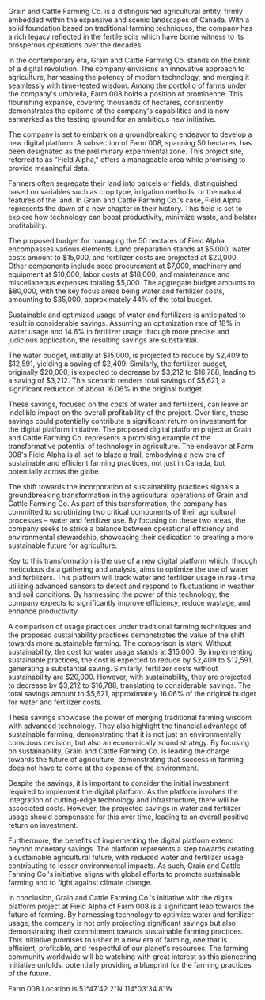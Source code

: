 
Grain and Cattle Farming Co. is a distinguished agricultural entity, firmly embedded within the expansive and scenic landscapes of Canada. With a solid foundation based on traditional farming techniques, the company has a rich legacy reflected in the fertile soils which have borne witness to its prosperous operations over the decades. 

In the contemporary era, Grain and Cattle Farming Co. stands on the brink of a digital revolution. The company envisions an innovative approach to agriculture, harnessing the potency of modern technology, and merging it seamlessly with time-tested wisdom. Among the portfolio of farms under the company's umbrella, Farm 008 holds a position of prominence. This flourishing expanse, covering thousands of hectares, consistently demonstrates the epitome of the company's capabilities and is now earmarked as the testing ground for an ambitious new initiative.

The company is set to embark on a groundbreaking endeavor to develop a new digital platform. A subsection of Farm 008, spanning 50 hectares, has been designated as the preliminary experimental zone. This project site, referred to as "Field Alpha," offers a manageable area while promising to provide meaningful data.

Farmers often segregate their land into parcels or fields, distinguished based on variables such as crop type, irrigation methods, or the natural features of the land. In Grain and Cattle Farming Co.'s case, Field Alpha represents the dawn of a new chapter in their history. This field is set to explore how technology can boost productivity, minimize waste, and bolster profitability.

The proposed budget for managing the 50 hectares of Field Alpha encompasses various elements. Land preparation stands at $5,000, water costs amount to $15,000, and fertilizer costs are projected at $20,000. Other components include seed procurement at $7,000, machinery and equipment at $10,000, labor costs at $18,000, and maintenance and miscellaneous expenses totaling $5,000. The aggregate budget amounts to $80,000, with the key focus areas being water and fertilizer costs, amounting to $35,000, approximately 44% of the total budget.

Sustainable and optimized usage of water and fertilizers is anticipated to result in considerable savings. Assuming an optimization rate of 18% in water usage and 14.6% in fertilizer usage through more precise and judicious application, the resulting savings are substantial. 

The water budget, initially at $15,000, is projected to reduce by $2,409 to $12,591, yielding a saving of $2,409. Similarly, the fertilizer budget, originally $20,000, is expected to decrease by $3,212 to $16,788, leading to a saving of $3,212. This scenario renders total savings of $5,621, a significant reduction of about 16.06% in the original budget.

These savings, focused on the costs of water and fertilizers, can leave an indelible impact on the overall profitability of the project. Over time, these savings could potentially contribute a significant return on investment for the digital platform initiative. The proposed digital platform project at Grain and Cattle Farming Co. represents a promising example of the transformative potential of technology in agriculture. The endeavor at Farm 008's Field Alpha is all set to blaze a trail, embodying a new era of sustainable and efficient farming practices, not just in Canada, but potentially across the globe.

The shift towards the incorporation of sustainability practices signals a groundbreaking transformation in the agricultural operations of Grain and Cattle Farming Co. As part of this transformation, the company has committed to scrutinizing two critical components of their agricultural processes – water and fertilizer use. By focusing on these two areas, the company seeks to strike a balance between operational efficiency and environmental stewardship, showcasing their dedication to creating a more sustainable future for agriculture.

Key to this transformation is the use of a new digital platform which, through meticulous data gathering and analysis, aims to optimize the use of water and fertilizers. This platform will track water and fertilizer usage in real-time, utilizing advanced sensors to detect and respond to fluctuations in weather and soil conditions. By harnessing the power of this technology, the company expects to significantly improve efficiency, reduce wastage, and enhance productivity.

A comparison of usage practices under traditional farming techniques and the proposed sustainability practices demonstrates the value of the shift towards more sustainable farming. The comparison is stark. Without sustainability, the cost for water usage stands at $15,000. By implementing sustainable practices, the cost is expected to reduce by $2,409 to $12,591, generating a substantial saving. Similarly, fertilizer costs without sustainability are $20,000. However, with sustainability, they are projected to decrease by $3,212 to $16,788, translating to considerable savings. The total savings amount to $5,621, approximately 16.06% of the original budget for water and fertilizer costs. 

These savings showcase the power of merging traditional farming wisdom with advanced technology. They also highlight the financial advantage of sustainable farming, demonstrating that it is not just an environmentally conscious decision, but also an economically sound strategy. By focusing on sustainability, Grain and Cattle Farming Co. is leading the charge towards the future of agriculture, demonstrating that success in farming does not have to come at the expense of the environment.

Despite the savings, it is important to consider the initial investment required to implement the digital platform. As the platform involves the integration of cutting-edge technology and infrastructure, there will be associated costs. However, the projected savings in water and fertilizer usage should compensate for this over time, leading to an overall positive return on investment.

Furthermore, the benefits of implementing the digital platform extend beyond monetary savings. The platform represents a step towards creating a sustainable agricultural future, with reduced water and fertilizer usage contributing to lesser environmental impacts. As such, Grain and Cattle Farming Co.'s initiative aligns with global efforts to promote sustainable farming and to fight against climate change.

In conclusion, Grain and Cattle Farming Co.'s initiative with the digital platform project at Field Alpha of Farm 008 is a significant leap towards the future of farming. By harnessing technology to optimize water and fertilizer usage, the company is not only projecting significant savings but also demonstrating their commitment towards sustainable farming practices. This initiative promises to usher in a new era of farming, one that is efficient, profitable, and respectful of our planet's resources. The farming community worldwide will be watching with great interest as this pioneering initiative unfolds, potentially providing a blueprint for the farming practices of the future.


Farm 008 Location is 51°47'42.2"N 114°03'34.8"W



